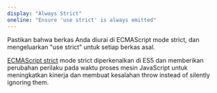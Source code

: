 ```yaml
---
display: "Always Strict"
oneline: "Ensure 'use strict' is always emitted"
---
```


Pastikan bahwa berkas Anda diurai di ECMAScript mode strict, dan mengeluarkan "use strict" untuk setiap berkas asal.

[ECMAScript strict](https://developer.mozilla.org/docs/Web/JavaScript/Reference/Strict_mode) mode strict diperkenalkan di ES5 dan memberikan perubahan perilaku pada waktu proses mesin JavaScript untuk meningkatkan kinerja dan membuat kesalahan throw instead of silently ignoring them.
